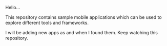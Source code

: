 Hello...

This repository contains sample mobile applications which can be used to explore different tools and frameworks. 

I will be adding new apps as and when I found them. Keep watching this repository.
